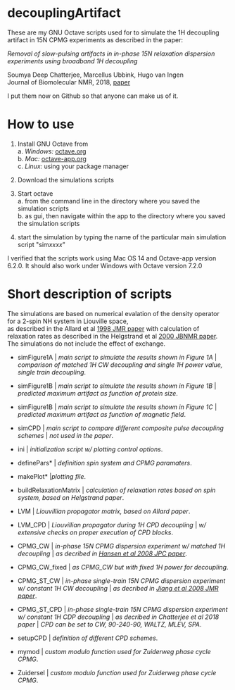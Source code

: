 # decouplingArtifact

These are my GNU Octave scripts used for to simulate the 1H decoupling artifact 
in 15N CPMG experiments as described in the paper:  

*Removal of slow-pulsing artifacts in in-phase 15N relaxation dispersion experiments using broadband 1H decoupling*  

Soumya Deep Chatterjee, Marcellus Ubbink, Hugo van Ingen  
Journal of Biomolecular NMR, 2018, [paper](https://link.springer.com/article/10.1007/s10858-018-0193-2)

I put them now on Github so that anyone can make us of it.  

# How to use

1. Install GNU Octave from  
	a. *Windows:* [octave.org](https://octave.org)  
	b. *Mac:* [octave-app.org](https://octave-app.org)  
	c. *Linux:* using your package manager  

2. Download the simulations scripts 

3. Start octave  
	a. from the command line in the directory where you saved the simulation scripts  
	b. as gui, then navigate within the app to the directory where you saved the simulation scripts  

4. start the simulation by typing the name of the particular main simulation script "sim*xxxx*"

I verified that the scripts work using Mac OS 14 and Octave-app version 6.2.0.
It should also work under Windows with Octave version 7.2.0

# Short description of scripts

The simulations are based on numerical evalation of the density operator for a 2-spin NH system in Liouville space,  
as described in the Allard et al [1998 JMR paper](https://doi.org/10.1006/jmre.1998.1509) with calculation of relaxation rates as described in the Helgstrand et al [2000 JBNMR paper](https://doi.org/10.1023/A:1008309220156).
The simulations do not include the effect of exchange.  

+ simFigure1A | *main script to simulate the results shown in Figure 1A*
  | *comparison of matched 1H CW decoupling and single 1H power value, single train decoupling*.
+ simFigure1B | *main script to simulate the results shown in Figure 1B*
  | *predicted maximum artifact as function of protein size*.
+ simFigure1B | *main script to simulate the results shown in Figure 1C*
  | *predicted maximum artifact as function of magnetic field*.
+ simCPD | *main script to compare different composite pulse decoupling schemes*
  | *not used in the paper*.

+ ini | *initialization script w/ plotting control options*.
+ definePars* | *definition spin system and CPMG paramaters*.
+ makePlot* |*plotting file*.
+ buildRelaxationMatrix | *calculation of relaxation rates based on spin system, based on Helgstrand paper*.
+ LVM | *Liouvillian propagator matrix, based on Allard paper*.
+ LVM_CPD | *Liouvillian propagator during 1H CPD decoupling*
  | *w/ extensive checks on proper execution of CPD blocks*.
+ CPMG_CW | *in-phase 15N CPMG dispersion experiment w/ matched 1H decoupling*
  | *as decribed in [Hansen et al 2008 JPC paper](https://doi.org/10.1021/jp074793o)*.
+ CPMG_CW_fixed | *as CPMG_CW but with fixed 1H power for decoupling*.
+ CPMG_ST_CW | *in-phase single-train 15N CPMG dispersion experiment w/ constant 1H CW decoupling*
  | *as decribed in [Jiang et al 2008 JMR paper](https://dx.doi.org/10.1016/j.jmr.2015.05.003)*.
+ CPMG_ST_CPD | *in-phase single-train 15N CPMG dispersion experiment w/ constant 1H CDP decoupling*
  | *as decribed in Chatterjee et al 2018 paper*
  | *CPD can be set to CW, 90-240-90, WALTZ, MLEV, SPA*.
+ setupCPD | *definition of different CPD schemes*.
+ mymod | *custom modulo function used for Zuiderweg phase cycle CPMG*.
+ Zuidersel | *custom modulo function used for Zuiderweg phase cycle CPMG*.

